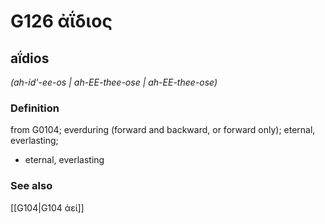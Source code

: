 # G126 ἀΐδιος

## aḯdios

_(ah-id'-ee-os | ah-EE-thee-ose | ah-EE-thee-ose)_

### Definition

from G0104; everduring (forward and backward, or forward only); eternal, everlasting; 

- eternal, everlasting

### See also

[[G104|G104 ἀεί]]

